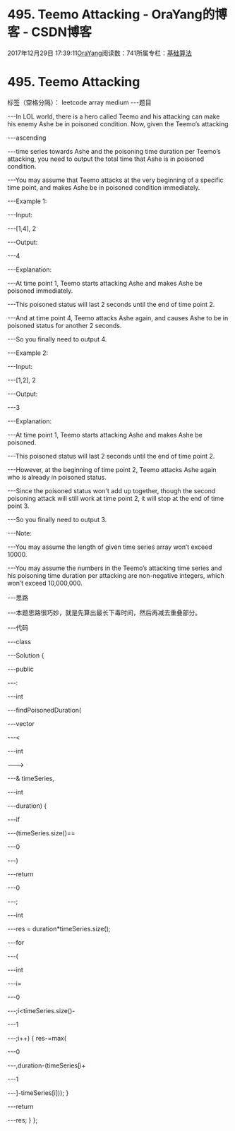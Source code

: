 
# 495. Teemo Attacking - OraYang的博客 - CSDN博客

2017年12月29日 17:39:11[OraYang](https://me.csdn.net/u010665216)阅读数：741所属专栏：[基础算法](https://blog.csdn.net/column/details/16604.html)



# 495. Teemo Attacking
标签（空格分隔）： leetcode array medium
---题目

---In LOL world, there is a hero called Teemo and his attacking can make his enemy Ashe be in poisoned condition. Now, given the Teemo’s attacking

---ascending

---time series towards Ashe and the poisoning time duration per Teemo’s attacking, you need to output the total time that Ashe is in poisoned condition.

---You may assume that Teemo attacks at the very beginning of a specific time point, and makes Ashe be in poisoned condition immediately.

---Example 1:


---Input:

---[1,4], 2

---Output:

---4

---Explanation:

---At time point 1, Teemo starts attacking Ashe and makes Ashe be poisoned immediately.

---This poisoned status will last 2 seconds until the end of time point 2.

---And at time point 4, Teemo attacks Ashe again, and causes Ashe to be in poisoned status for another 2 seconds.

---So you finally need to output 4.

---Example 2:


---Input:

---[1,2], 2

---Output:

---3

---Explanation:

---At time point 1, Teemo starts attacking Ashe and makes Ashe be poisoned.

---This poisoned status will last 2 seconds until the end of time point 2.

---However, at the beginning of time point 2, Teemo attacks Ashe again who is already in poisoned status.

---Since the poisoned status won't add up together, though the second poisoning attack will still work at time point 2, it will stop at the end of time point 3.

---So you finally need to output 3.

---Note:


---You may assume the length of given time series array won’t exceed 10000.

---You may assume the numbers in the Teemo’s attacking time series and his poisoning time duration per attacking are non-negative integers, which won’t exceed 10,000,000.


---思路

---本题思路很巧妙，就是先算出最长下毒时间，然后再减去重叠部分。

---代码

---class

---Solution {

---public

---:

---int

---findPoisonedDuration(

---vector

---<

---int

--->

---& timeSeries,

---int

---duration) {

---if

---(timeSeries.size()==

---0

---)

---return

---0

---;

---int

---res = duration*timeSeries.size();

---for

---(

---int

---i=

---0

---;i<timeSeries.size()-

---1

---;i++)
        {
            res-=max(

---0

---,duration-(timeSeries[i+

---1

---]-timeSeries[i]));
        }

---return

---res;
    }
};


